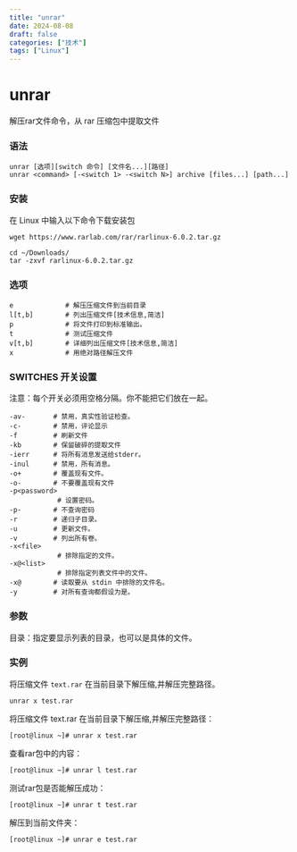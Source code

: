 ```yaml
---
title: "unrar"
date: 2024-08-08
draft: false
categories: ["技术"]
tags: ["Linux"]
---
```

unrar
===

解压rar文件命令，从 rar 压缩包中提取文件

###  语法

```shell
unrar [选项][switch 命令] [文件名...][路径]
unrar <command> [-<switch 1> -<switch N>] archive [files...] [path...]
```

### 安装

在 Linux 中输入以下命令下载安装包

```shell
wget https://www.rarlab.com/rar/rarlinux-6.0.2.tar.gz

cd ~/Downloads/
tar -zxvf rarlinux-6.0.2.tar.gz
```

###  选项

```shell
e             # 解压压缩文件到当前目录
l[t,b]        # 列出压缩文件[技术信息,简洁]
p             # 将文件打印到标准输出。
t             # 测试压缩文件
v[t,b]        # 详细列出压缩文件[技术信息,简洁]
x             # 用绝对路径解压文件
```

### SWITCHES  开关设置

注意：每个开关必须用空格分隔。你不能把它们放在一起。
       
```shell
-av-       # 禁用，真实性验证检查。
-c-        # 禁用，评论显示
-f         # 刷新文件
-kb        # 保留破碎的提取文件
-ierr      # 将所有消息发送给stderr。
-inul      # 禁用，所有消息。
-o+        # 覆盖现有文件。
-o-        # 不要覆盖现有文件
-p<password>
     	    # 设置密码。
-p-        # 不查询密码
-r         # 递归子目录。
-u         # 更新文件。
-v         # 列出所有卷。
-x<file>
     	    # 排除指定的文件。
-x@<list>
     	    # 排除指定列表文件中的文件。
-x@        # 读取要从 stdin 中排除的文件名。
-y         # 对所有查询都假设为是。
```

###  参数

目录：指定要显示列表的目录，也可以是具体的文件。

###  实例

将压缩文件 `text.rar` 在当前目录下解压缩,并解压完整路径。

```shell
unrar x test.rar
```

将压缩文件 text.rar 在当前目录下解压缩,并解压完整路径：

```shell
[root@linux ~]# unrar x test.rar
```

查看rar包中的内容：

```shell
[root@linux ~]# unrar l test.rar
```

测试rar包是否能解压成功：

```shell
[root@linux ~]# unrar t test.rar
```


解压到当前文件夹：

```shell
[root@linux ~]# unrar e test.rar
```

